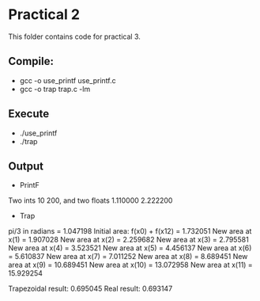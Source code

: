 # Practical 2

This folder contains code for practical 3.

## Compile:

* gcc -o use_printf use_printf.c 
* gcc -o trap trap.c -lm

## Execute

* ./use_printf
* ./trap

## Output

* PrintF

Two ints 10 200, and two floats 1.110000 2.222200

* Trap 

pi/3 in radians = 1.047198
Initial area: f(x0) + f(x12) = 1.732051
New area at x(1) = 1.907028
New area at x(2) = 2.259682
New area at x(3) = 2.795581
New area at x(4) = 3.523521
New area at x(5) = 4.456137
New area at x(6) = 5.610837
New area at x(7) = 7.011252
New area at x(8) = 8.689451
New area at x(9) = 10.689451
New area at x(10) = 13.072958
New area at x(11) = 15.929254

Trapezoidal result: 0.695045
Real result: 0.693147

